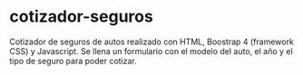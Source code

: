 # cotizador-seguros
Cotizador de seguros de autos realizado con HTML, Boostrap 4 (framework CSS) y Javascript. Se llena un formulario con el modelo del auto, el año y el tipo de seguro para poder cotizar.
